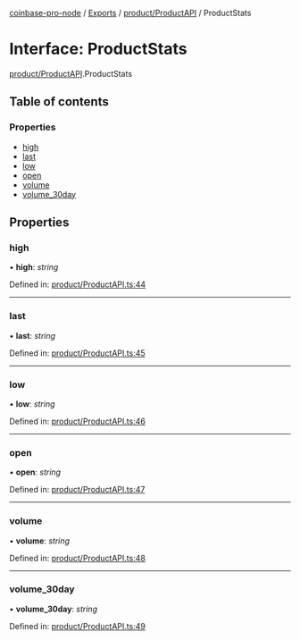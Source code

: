 [coinbase-pro-node](../README.md) / [Exports](../modules.md) / [product/ProductAPI](../modules/product_productapi.md) / ProductStats

# Interface: ProductStats

[product/ProductAPI](../modules/product_productapi.md).ProductStats

## Table of contents

### Properties

- [high](product_productapi.productstats.md#high)
- [last](product_productapi.productstats.md#last)
- [low](product_productapi.productstats.md#low)
- [open](product_productapi.productstats.md#open)
- [volume](product_productapi.productstats.md#volume)
- [volume_30day](product_productapi.productstats.md#volume_30day)

## Properties

### high

• **high**: _string_

Defined in: [product/ProductAPI.ts:44](https://github.com/bennycode/coinbase-pro-node/blob/3a89239/src/product/ProductAPI.ts#L44)

---

### last

• **last**: _string_

Defined in: [product/ProductAPI.ts:45](https://github.com/bennycode/coinbase-pro-node/blob/3a89239/src/product/ProductAPI.ts#L45)

---

### low

• **low**: _string_

Defined in: [product/ProductAPI.ts:46](https://github.com/bennycode/coinbase-pro-node/blob/3a89239/src/product/ProductAPI.ts#L46)

---

### open

• **open**: _string_

Defined in: [product/ProductAPI.ts:47](https://github.com/bennycode/coinbase-pro-node/blob/3a89239/src/product/ProductAPI.ts#L47)

---

### volume

• **volume**: _string_

Defined in: [product/ProductAPI.ts:48](https://github.com/bennycode/coinbase-pro-node/blob/3a89239/src/product/ProductAPI.ts#L48)

---

### volume_30day

• **volume_30day**: _string_

Defined in: [product/ProductAPI.ts:49](https://github.com/bennycode/coinbase-pro-node/blob/3a89239/src/product/ProductAPI.ts#L49)
